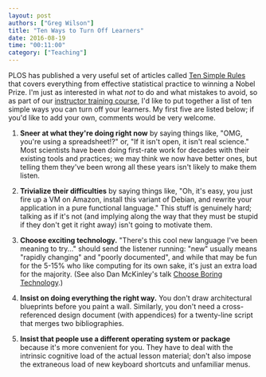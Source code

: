 ```yaml
---
layout: post
authors: ["Greg Wilson"]
title: "Ten Ways to Turn Off Learners"
date: 2016-08-19
time: "00:11:00"
category: ["Teaching"]
---
```


PLOS has published a very useful set of articles called [Ten Simple Rules](http://collections.plos.org/ten-simple-rules)
that covers everything from effective statistical practice to winning a Nobel Prize.
I'm just as interested in what *not* to do and what mistakes to avoid,
so as part of our [instructor training course]({{site.training_url}}),
I'd like to put together a list of ten simple ways you can turn off your learners.
My first five are listed below;
if you'd like to add your own,
comments would be very welcome.

1. **Sneer at what they're doing right now**
   by saying things like, "OMG, you're using a spreadsheet!?"
   or, "If it isn't open, it isn't real science."
   Most scientists have been doing first-rate work for decades
   with their existing tools and practices;
   we may think we now have better ones,
   but telling them they've been wrong all these years
   isn't likely to make them listen.

2. **Trivialize their difficulties**
   by saying things like,
   "Oh, it's easy, you just fire up a VM on Amazon,
   install this variant of Debian,
   and rewrite your application in a pure functional language."
   This stuff is genuinely hard;
   talking as if it's not
   (and implying along the way that they must be stupid if they don't get it right away)
   isn't going to motivate them.

3. **Choose exciting technology.**
   "There's this cool new language I've been meaning to try..."
   should send the listener running:
   "new" usually means "rapidly changing" and "poorly documented",
   and while that may be fun for the 5-15% who like computing for its own sake,
   it's just an extra load for the majority.
   (See also Dan McKinley's talk [Choose Boring Technology](http://mcfunley.com/choose-boring-technology-slides).)

4. **Insist on doing everything the right way.**
   You don't draw architectural blueprints before you paint a wall.
   Similarly,
   you don't need a cross-referenced design document (with appendices)
   for a twenty-line script that merges two bibliographies.

5. **Insist that people use a different operating system or package**
   because it's more convenient for you.
   They have to deal with the intrinsic cognitive load of the actual lesson material;
   don't also impose the extraneous load of new keyboard shortcuts and unfamiliar menus.
